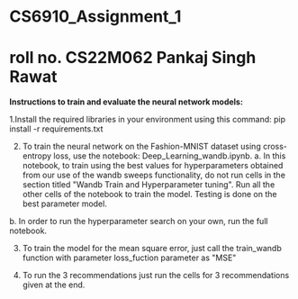 # CS6910_Assignment_1 
# roll no. CS22M062 Pankaj Singh Rawat

**Instructions to train and evaluate the neural network models:**

1.Install the required libraries in your environment using this command:
pip install -r requirements.txt

2. To train the neural network on the Fashion-MNIST dataset using cross-entropy loss, use the notebook: Deep_Learning_wandb.ipynb.
  a. In this notebook, to train using the best values for hyperparameters obtained from our use of the wandb sweeps functionality, do not run cells in the section titled "Wandb Train and Hyperparameter tuning". Run all the other cells of the notebook to train the model. Testing is done on the best parameter model.
  
  b. In order to run the hyperparameter search on your own, run the full notebook.
  
3. To train the model for the mean square error, just call the train_wandb function with parameter loss_fuction parameter as "MSE"
 
4. To run the 3 recommendations just run the cells for 3 recommendations given at the end.
